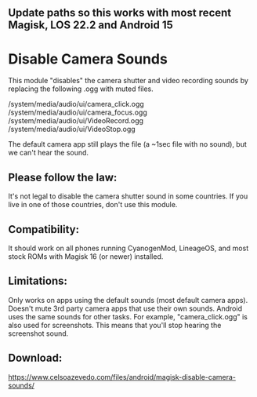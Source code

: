 ## Update paths so this works with most recent Magisk, LOS 22.2 and Android 15

# Disable Camera Sounds
This module "disables" the camera shutter and video recording sounds by replacing the following .ogg with muted files.

/system/media/audio/ui/camera_click.ogg
/system/media/audio/ui/camera_focus.ogg
/system/media/audio/ui/VideoRecord.ogg
/system/media/audio/ui/VideoStop.ogg

The default camera app still plays the file (a ~1sec file with no sound), but we can't hear the sound.

## Please follow the law:
It's not legal to disable the camera shutter sound in some countries. If you live in one of those countries, don't use this module.

## Compatibility:
It should work on all phones running CyanogenMod, LineageOS, and most stock ROMs with Magisk 16 (or newer) installed.

## Limitations:
Only works on apps using the default sounds (most default camera apps). Doesn't mute 3rd party camera apps that use their own sounds.
Android uses the same sounds for other tasks. For example, "camera_click.ogg" is also used for screenshots. This means that you'll stop hearing the screenshot sound.

## Download:
https://www.celsoazevedo.com/files/android/magisk-disable-camera-sounds/
